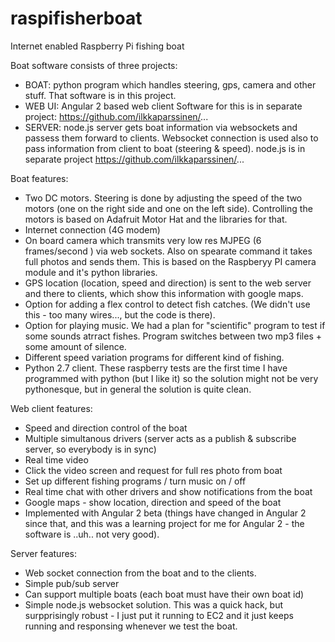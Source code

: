 # raspifisherboat
Internet enabled Raspberry Pi fishing boat

Boat software consists of three projects:
 - BOAT:  python program which handles steering, gps, camera and other stuff. That software is in this project.
 - WEB UI: Angular 2 based web client Software for this is in separate project: https://github.com/ilkkaparssinen/...
 - SERVER: node.js server gets boat information via websockets and passess them forward to clients. Websocket connection is used also to pass information from client to boat (steering & speed). node.js is in separate project https://github.com/ilkkaparssinen/...

Boat features:
 - Two DC motors. Steering is done by adjusting the speed of the two motors (one on the right side and one on the left side). Controlling the motors is based on Adafruit Motor Hat and the libraries for that.
 - Internet connection (4G modem)
 - On board camera which transmits very low res MJPEG (6 frames/second ) via web sockets. Also on spearate command it takes full photos and sends them. This is based on the Raspberyy PI camera module and it's python libraries.
 - GPS location (location, speed and direction) is sent to the web server and there to clients, which show this information with google maps.
 - Option for adding a flex control to detect fish catches. (We didn't use this - too many wires..., but the code is there).
 - Option for playing music. We had a plan for "scientific" program to test if some sounds atrract fishes. Program switches between two mp3 files + some amount of silence.
 - Different speed variation programs for different kind of fishing.
 - Python 2.7 client. These raspberry tests are the first time I have programmed with python (but I like it) so the solution might not be very pythonesque, but in general the solution is quite clean. 

Web client features:
 - Speed and direction control of the boat
 - Multiple simultanous drivers (server acts as a publish & subscribe server, so everybody is in sync)
 - Real time video
 - Click the video screen and request for full res photo from boat
 - Set up different fishing programs / turn music on / off
 - Real time chat with other drivers and show notifications from the boat
 - Google maps - show location, direction and speed of the boat
 - Implemented with Angular 2 beta (things have changed in Angular 2 since that, and this was a learning project for me for Angular 2 - the software is ..uh.. not very good).
 
 Server features:
 - Web socket connection from the boat and to the clients. 
 - Simple pub/sub server
 - Can support multiple boats (each boat must have their own boat id)
 - Simple node.js websocket solution. This was a quick hack, but surpprisingly robust - I just put it running to EC2 and it just keeps running and responsing whenever we test the boat.
 
 
 
